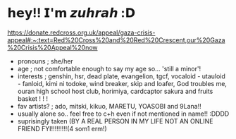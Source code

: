 # 𝗵𝗲𝘆!! 𝗜'𝗺 𝙯𝙪𝙝𝙧𝙖𝙝 :𝗗
https://donate.redcross.org.uk/appeal/gaza-crisis-appeal#:~:text=Red%20Cross%20and%20Red%20Crescent,our%20Gaza%20Crisis%20Appeal%20now
- pronouns ; she/her
- age ; not comfortable enough to say my age so... 'still a minor'!
- interests ; genshin, hsr, dead plate, evangelion, tgcf, vocaloid - utauloid - fanloid, kimi ni todoke, wind breaker, skip and loafer, God troubles me, ouran high school host club, horimiya, cardcaptor sakura and fruits basket ! ! ! 
- fav artists? ; ado, mitski, kikuo, MARETU, YOASOBI and 9Lana!!
- usually alone so.. feel free to c+h even if not mentioned in name!! :DDDD
- suprisingly taken (BY A REAL PERSON IN MY LIFE NOT AN ONLINE FRIEND FYI!!!!!!!!!(4 som1 erm!)
